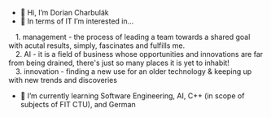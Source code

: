 - 👋 Hi, I’m Dorian Charbulák
- 👀 In terms of IT I’m interested in...

&emsp;1. management - the process of leading a team towards a shared goal with acutal results, simply, fascinates and fulfills me.  
&emsp;2. AI - it is a field of business whose opportunities and innovations are far from being drained, there's just so many places it is yet to inhabit!  
&emsp;3. innovation - finding a new use for an older technology & keeping up with new trends and discoveries  

- 🌱 I’m currently learning Software Engineering, AI, C++ (in scope of subjects of FIT CTU), and German

<!---
dorian-strawberrypie/dorian-strawberrypie is a ✨ special ✨ repository because its `README.md` (this file) appears on your GitHub profile.
You can click the Preview link to take a look at your changes.
--->

